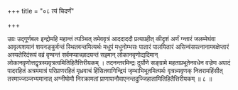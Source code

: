 +++
title = "०८ त्यं चिदर्णं"

+++

उग्रः उद्गूर्णबलः इन्द्रोमहि महान्तं त्यञ्चित् तमेववृत्रं आददाददौ प्रत्यग्रहीत् कीदृशं अर्णं ग्न्तारं जलम्मेघंवा आवृत्यशयानं शयनङ्कुर्वन्तं स्थितवन्तमित्यर्थः मधुपं मधुनोम्भसः पातारं पालयितारं असिन्वंसपत्नानामवक्षेप्तारं अस्यतेरिदंरूपं वव्रं वृण्वन्तं सर्वमप्याच्छादयन्तं सइमान् लोकानवृणोद्यदिमान् लोकानवृणोत्तद्वृत्रस्यवृत्रत्वमितिहितैत्तिरीयकम् । तदनन्तरमिन्द्रः दुर्योणे सङ्ग्रामे महताप्रभूतेनवधेन वज्रेण अपादं पादरहितं अत्रममात्रं परिप्राणरहितं मृध्रवाचं हिंसितवागिन्द्रियं जृम्भाभिभूतमित्यर्थः वृत्रन्न्यवृणक् नितरामहिंसीत् तस्माज्जञ्जभ्यमानात् अग्नीषोमौ निरक्रामतां प्राणापानौवाएनन्तदुज्जिहातामितिहितैत्तिरीयकम् ॥ ८ ॥